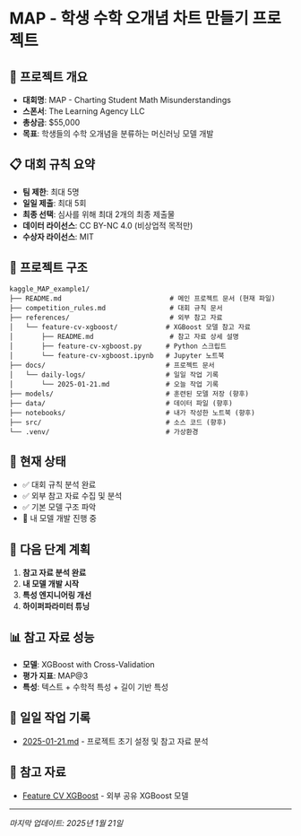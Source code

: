 # MAP - 학생 수학 오개념 차트 만들기 프로젝트

## 🎯 프로젝트 개요
- **대회명**: MAP - Charting Student Math Misunderstandings
- **스폰서**: The Learning Agency LLC
- **총상금**: $55,000
- **목표**: 학생들의 수학 오개념을 분류하는 머신러닝 모델 개발

## 📋 대회 규칙 요약
- **팀 제한**: 최대 5명
- **일일 제출**: 최대 5회
- **최종 선택**: 심사를 위해 최대 2개의 최종 제출물
- **데이터 라이선스**: CC BY-NC 4.0 (비상업적 목적만)
- **수상자 라이선스**: MIT

## 📁 프로젝트 구조
```
kaggle_MAP_example1/
├── README.md                           # 메인 프로젝트 문서 (현재 파일)
├── competition_rules.md                # 대회 규칙 문서
├── references/                         # 외부 참고 자료
│   └── feature-cv-xgboost/            # XGBoost 모델 참고 자료
│       ├── README.md                   # 참고 자료 상세 설명
│       ├── feature-cv-xgboost.py      # Python 스크립트
│       └── feature-cv-xgboost.ipynb   # Jupyter 노트북
├── docs/                              # 프로젝트 문서
│   └── daily-logs/                    # 일일 작업 기록
│       └── 2025-01-21.md              # 오늘 작업 기록
├── models/                            # 훈련된 모델 저장 (향후)
├── data/                              # 데이터 파일 (향후)
├── notebooks/                         # 내가 작성한 노트북 (향후)
├── src/                               # 소스 코드 (향후)
└── .venv/                             # 가상환경
```

## 🔧 현재 상태
- ✅ 대회 규칙 분석 완료
- ✅ 외부 참고 자료 수집 및 분석
- ✅ 기본 모델 구조 파악
- 🔄 내 모델 개발 진행 중

## 🚀 다음 단계 계획
1. **참고 자료 분석 완료**
2. **내 모델 개발 시작**
3. **특성 엔지니어링 개선**
4. **하이퍼파라미터 튜닝**

## 📊 참고 자료 성능
- **모델**: XGBoost with Cross-Validation
- **평가 지표**: MAP@3
- **특성**: 텍스트 + 수학적 특성 + 길이 기반 특성

## 📝 일일 작업 기록
- [2025-01-21.md](docs/daily-logs/2025-01-21.md) - 프로젝트 초기 설정 및 참고 자료 분석

## 🔗 참고 자료
- [Feature CV XGBoost](references/feature-cv-xgboost/README.md) - 외부 공유 XGBoost 모델

---
*마지막 업데이트: 2025년 1월 21일*
